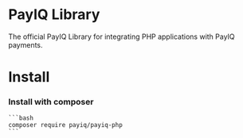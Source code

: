 # PayIQ Library

The official PayIQ Library for integrating PHP applications with PayIQ payments.

# Install


### Install with composer

	```bash    
	composer require payiq/payiq-php
	```
